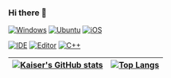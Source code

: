 ### Hi there 👋

[![Windows](https://img.shields.io/badge/Windows-11-blue?logo=windows)](https://www.microsoft.com/zh-cn/windows/windows-11)
[![Ubuntu](https://img.shields.io/badge/Ubuntu-21.10-red?logo=ubuntu)](https://ubuntu.com/)
[![iOS](https://img.shields.io/badge/iOS-15-000000?logo=apple)](https://www.apple.com.cn/ios/ios-15/)

[![IDE](https://img.shields.io/badge/IDE-CLion-green?logo=clion)](https://www.jetbrains.com/zh-cn/clion/)
[![Editor](https://img.shields.io/badge/editor-Visual%20Studio%20Code-blue?logo=visual-studio-code)](https://code.visualstudio.com/)
[![C++](https://img.shields.io/badge/C%2B%2B-blue?logo=c%2B%2B)](https://isocpp.org/)

| [![Kaiser's GitHub stats](https://github-readme-stats.vercel.app/api?username=KaiserLancelot&show_icons=true&theme=dark&count_private=false)](https://github.com/KaiserLancelot) | [![Top Langs](https://github-readme-stats.vercel.app/api/top-langs/?username=KaiserLancelot&layout=compact&langs_count=4&theme=dark)](https://github.com/KaiserLancelot) |
|---|---|
